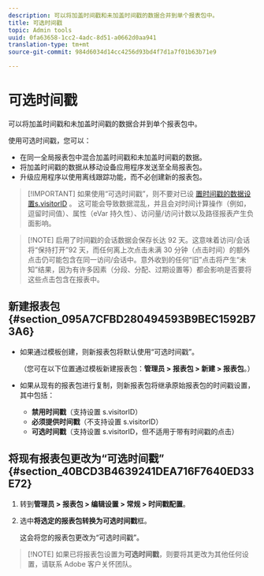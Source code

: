 ```yaml
---
description: 可以将加盖时间戳和未加盖时间戳的数据合并到单个报表包中。
title: 可选时间戳
topic: Admin tools
uuid: 0fa63658-1cc2-4adc-8d51-a0662d0aa941
translation-type: tm+mt
source-git-commit: 984d6034d14cc4256d93bd4f7d1a7f01b63b71e9

---
```



# 可选时间戳

可以将加盖时间戳和未加盖时间戳的数据合并到单个报表包中。

使用可选时间戳，您可以：

* 在同一全局报表包中混合加盖时间戳和未加盖时间戳的数据。
* 将加盖时间戳的数据从移动设备应用程序发送至全局报表包。
* 升级应用程序以使用离线跟踪功能，而不必创建新的报表包。

> [!IMPORTANT] 如果使用“可选时间戳”，则不要对已设 [置时间戳的数据设置s.visitorID](/help/implement/vars/config-vars/visitorid.md) 。 这可能会导致数据混乱，并且会对时间计算操作（例如，逗留时间值）、属性（eVar 持久性）、访问量/访问计数以及路径报表产生负面影响。

> [!NOTE] 启用了时间戳的会话数据会保存长达 92 天。这意味着访问/会话将“保持打开”92 天，而任何离上次点击未满 30 分钟（点击时间）的额外点击仍可能包含在同一访问/会话中。意外收到的任何“旧”点击将产生“未知”结果，因为有许多因素（分段、分配、过期设置等）都会影响是否要将这些点击包含在报表中。

## 新建报表包 {#section_095A7CFBD280494593B9BEC1592B73A6}

* 如果通过模板创建，则新报表包将默认使用“可选时间戳”。

   （您可在以下位置通过模板新建报表包：**管理员 > 报表包 > 新建 > 报表包**。）
* 如果从现有的报表包进行复制，则新报表包将继承原始报表包的时间戳设置，其中包括：

   * **禁用时间戳**（支持设置 s.visitorID）
   * **必须提供时间戳**（不支持设置 s.visitorID）
   * **可选时间戳**（支持设置 s.visitorID，但不适用于带有时间戳的点击）

## 将现有报表包更改为“可选时间戳” {#section_40BCD3B4639241DEA716F7640ED33E72}

1. 转到&#x200B;**管理员 > 报表包 > 编辑设置 > 常规 > 时间戳配置**。
1. 选中&#x200B;**将选定的报表包转换为可选时间戳**&#x200B;框。

   这会将您的报表包更改为“可选时间戳”。

> [!NOTE] 如果已将报表包设置为&#x200B;**可选时间戳**，则要将其更改为其他任何设置，请联系 Adobe 客户关怀团队。

